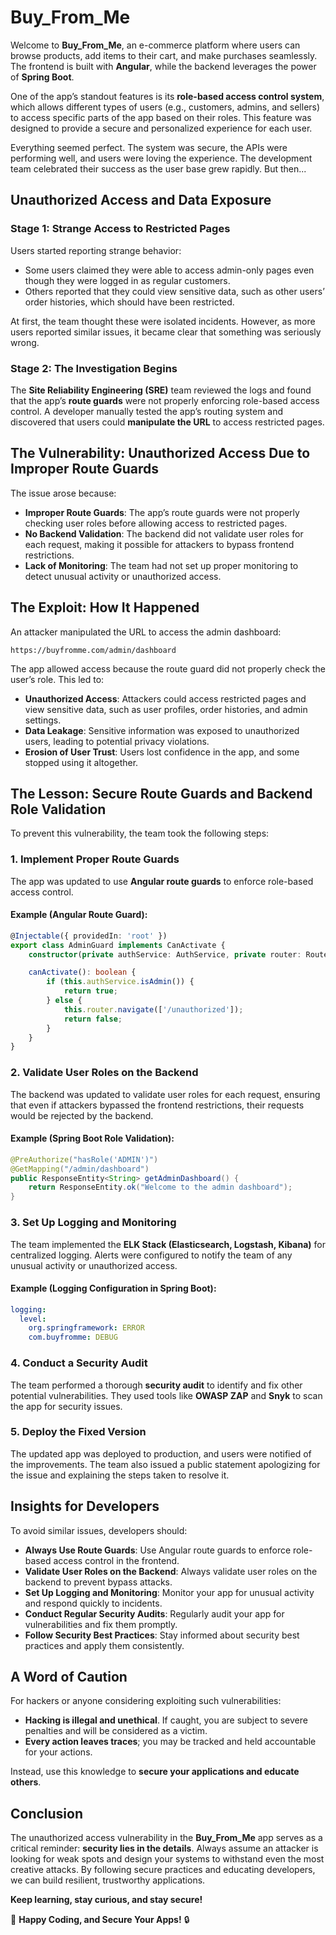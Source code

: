 # Buy_From_Me

Welcome to **Buy_From_Me**, an e-commerce platform where users can browse products, add items to their cart, and make purchases seamlessly. The frontend is built with **Angular**, while the backend leverages the power of **Spring Boot**. 

One of the app’s standout features is its **role-based access control system**, which allows different types of users (e.g., customers, admins, and sellers) to access specific parts of the app based on their roles. This feature was designed to provide a secure and personalized experience for each user.

Everything seemed perfect. The system was secure, the APIs were performing well, and users were loving the experience. The development team celebrated their success as the user base grew rapidly. But then...

## Unauthorized Access and Data Exposure

### Stage 1: Strange Access to Restricted Pages
Users started reporting strange behavior:

- Some users claimed they were able to access admin-only pages even though they were logged in as regular customers.
- Others reported that they could view sensitive data, such as other users’ order histories, which should have been restricted.

At first, the team thought these were isolated incidents. However, as more users reported similar issues, it became clear that something was seriously wrong.

### Stage 2: The Investigation Begins
The **Site Reliability Engineering (SRE)** team reviewed the logs and found that the app’s **route guards** were not properly enforcing role-based access control. A developer manually tested the app’s routing system and discovered that users could **manipulate the URL** to access restricted pages.

## The Vulnerability: Unauthorized Access Due to Improper Route Guards

The issue arose because:

- **Improper Route Guards**: The app’s route guards were not properly checking user roles before allowing access to restricted pages.
- **No Backend Validation**: The backend did not validate user roles for each request, making it possible for attackers to bypass frontend restrictions.
- **Lack of Monitoring**: The team had not set up proper monitoring to detect unusual activity or unauthorized access.

## The Exploit: How It Happened
An attacker manipulated the URL to access the admin dashboard:

```
https://buyfromme.com/admin/dashboard
```

The app allowed access because the route guard did not properly check the user’s role. This led to:

- **Unauthorized Access**: Attackers could access restricted pages and view sensitive data, such as user profiles, order histories, and admin settings.
- **Data Leakage**: Sensitive information was exposed to unauthorized users, leading to potential privacy violations.
- **Erosion of User Trust**: Users lost confidence in the app, and some stopped using it altogether.

## The Lesson: Secure Route Guards and Backend Role Validation
To prevent this vulnerability, the team took the following steps:

### 1. Implement Proper Route Guards
The app was updated to use **Angular route guards** to enforce role-based access control.

#### Example (Angular Route Guard):
```typescript
@Injectable({ providedIn: 'root' })
export class AdminGuard implements CanActivate {
    constructor(private authService: AuthService, private router: Router) {}

    canActivate(): boolean {
        if (this.authService.isAdmin()) {
            return true;
        } else {
            this.router.navigate(['/unauthorized']);
            return false;
        }
    }
}
```

### 2. Validate User Roles on the Backend
The backend was updated to validate user roles for each request, ensuring that even if attackers bypassed the frontend restrictions, their requests would be rejected by the backend.

#### Example (Spring Boot Role Validation):
```java
@PreAuthorize("hasRole('ADMIN')")
@GetMapping("/admin/dashboard")
public ResponseEntity<String> getAdminDashboard() {
    return ResponseEntity.ok("Welcome to the admin dashboard");
}
```

### 3. Set Up Logging and Monitoring
The team implemented the **ELK Stack (Elasticsearch, Logstash, Kibana)** for centralized logging. Alerts were configured to notify the team of any unusual activity or unauthorized access.

#### Example (Logging Configuration in Spring Boot):
```yaml
logging:
  level:
    org.springframework: ERROR
    com.buyfromme: DEBUG
```

### 4. Conduct a Security Audit
The team performed a thorough **security audit** to identify and fix other potential vulnerabilities. They used tools like **OWASP ZAP** and **Snyk** to scan the app for security issues.

### 5. Deploy the Fixed Version
The updated app was deployed to production, and users were notified of the improvements. The team also issued a public statement apologizing for the issue and explaining the steps taken to resolve it.

## Insights for Developers
To avoid similar issues, developers should:

- **Always Use Route Guards**: Use Angular route guards to enforce role-based access control in the frontend.
- **Validate User Roles on the Backend**: Always validate user roles on the backend to prevent bypass attacks.
- **Set Up Logging and Monitoring**: Monitor your app for unusual activity and respond quickly to incidents.
- **Conduct Regular Security Audits**: Regularly audit your app for vulnerabilities and fix them promptly.
- **Follow Security Best Practices**: Stay informed about security best practices and apply them consistently.

## A Word of Caution
For hackers or anyone considering exploiting such vulnerabilities:

- **Hacking is illegal and unethical**. If caught, you are subject to severe penalties and will be considered as a victim.
- **Every action leaves traces**; you may be tracked and held accountable for your actions.

Instead, use this knowledge to **secure your applications and educate others**.

## Conclusion
The unauthorized access vulnerability in the **Buy_From_Me** app serves as a critical reminder: **security lies in the details**. Always assume an attacker is looking for weak spots and design your systems to withstand even the most creative attacks. By following secure practices and educating developers, we can build resilient, trustworthy applications.

**Keep learning, stay curious, and stay secure!**

🚀 **Happy Coding, and Secure Your Apps!** 🔒